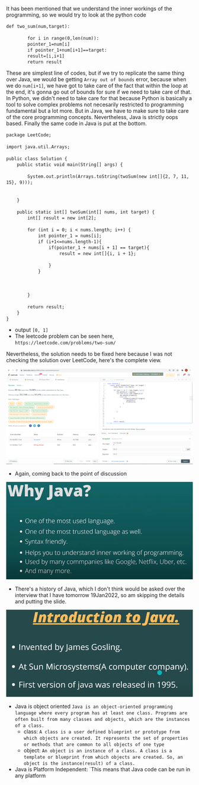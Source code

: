 It has been mentioned that we understand the inner workings of the programming, so we would try to look at the python code
```
def two_sum(num,target):

        for i in range(0,len(num)):
        pointer_1=num[i]
        if pointer_1+num[i+1]==target:
        result=[i,i+1]
        return result
```
These are simplest line of codes, but if we try to replicate the same thing over Java, we would be getting `Array out of bounds` error, because when we do `num[i+1]`, we have got to take care of the fact that within the loop at the end, it's gonna go out of bounds for sure if we need to take care of that. In Python, we didn't need to take care for that because Python is basically a tool to solve complex problems not necesarily restricted to programming fundamental but a lot more. But in Java, we have to make sure to take care of the core programming concepts. Nevertheless, Java is strictly oops based. Finally the same code in Java is put at the bottom.

```
package LeetCode;

import java.util.Arrays;

public class Solution {
    public static void main(String[] args) {

        System.out.println(Arrays.toString(twoSum(new int[]{2, 7, 11, 15}, 9)));


    }

    public static int[] twoSum(int[] nums, int target) {
        int[] result = new int[2];

        for (int i = 0; i < nums.length; i++) {
            int pointer_1 = nums[i];
            if (i+1<=nums.length-1){
                if(pointer_1 + nums[i + 1] == target){
                    result = new int[]{i, i + 1};

                }
            }



        }

        return result;
    }
}
```
- output `[0, 1]`
- The leetcode problem can be seen here, `https://leetcode.com/problems/two-sum/`

Nevertheless, the solution needs to be fixed here because I was not checking the solution over LeetCode, here's the complete view.

![LeetCode](https://github.com/anindameister/RohanSingh/blob/main/photos/LeetCode/1.PNG) 

- Again, coming back to the point of discussion

![Why Java](https://github.com/anindameister/RohanSingh/blob/main/photos/Picture1.png) 

- There's a history of Java, which I don't think would be asked over the interview that I have tomorrow 19Jan2022, so am skipping the details and putting the slide.

![Introduction to Java](https://github.com/anindameister/RohanSingh/blob/main/photos/Picture2.png) 

- Java is object oriented `Java is an object-oriented programming language where every program has at least one class. Programs are often built from many classes and objects, which are the instances of a class.`
    - class: `A class is a user defined blueprint or prototype from which objects are created. It represents the set of properties or methods that are common to all objects of one type`
    - object: `An object is an instance of a class. A class is a template or blueprint from which objects are created. So, an object is the instance(result) of a class.`
- Java is Platform Independent: `This means that Java code can be run in any platform